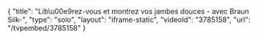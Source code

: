 {
    "title": "Lib\u00e9rez-vous et montrez vos jambes douces - avec Braun Silk-",
    "type": "solo",
    "layout": "iframe-static",
    "videoId": "3785158",
    "url": "\/tvpembed\/3785158"
}